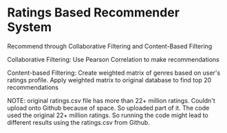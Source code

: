 # Ratings Based Recommender System
Recommend through Collaborative Filtering and Content-Based Filtering

Collaborative Filtering:
Use Pearson Correlation to make recommendations

Content-based Filtering:
Create weighted matrix of genres based on user's ratings profile. Apply weighted matrix to 
original database to find top 20 recommendations

NOTE: original ratings.csv file has more than 22+ million ratings. Couldn't upload onto Github because
of space. So uploaded part of it. The code used the original 22+ million ratings. So running the code
might lead to different results using the ratings.csv from Github.
